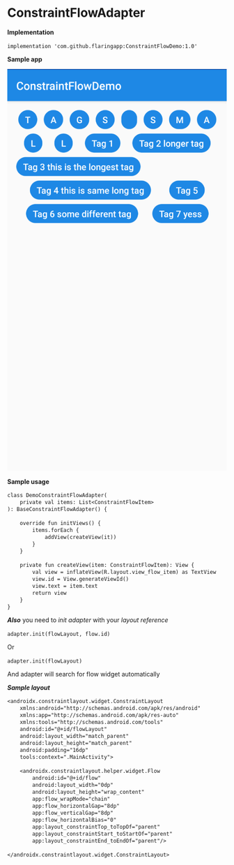# ConstraintFlowAdapter

**Implementation**

`implementation 'com.github.flaringapp:ConstraintFlowDemo:1.0'`

**Sample app**

![Preview](/preview.png)

**Sample usage**

```
class DemoConstraintFlowAdapter(
    private val items: List<ConstraintFlowItem>
): BaseConstraintFlowAdapter() {

    override fun initViews() {
        items.forEach {
            addView(createView(it))
        }
    }

    private fun createView(item: ConstraintFlowItem): View {
        val view = inflateView(R.layout.view_flow_item) as TextView
        view.id = View.generateViewId()
        view.text = item.text
        return view
    }
}
```

***Also*** you need to *init adapter* with your *layout reference*

`adapter.init(flowLayout, flow.id)`

Or

`adapter.init(flowLayout)` 

And adapter will search for flow widget automatically

***Sample layout***

```
<androidx.constraintlayout.widget.ConstraintLayout 
    xmlns:android="http://schemas.android.com/apk/res/android"
    xmlns:app="http://schemas.android.com/apk/res-auto"
    xmlns:tools="http://schemas.android.com/tools"
    android:id="@+id/flowLayout"
    android:layout_width="match_parent"
    android:layout_height="match_parent"
    android:padding="16dp"
    tools:context=".MainActivity">

    <androidx.constraintlayout.helper.widget.Flow
        android:id="@+id/flow"
        android:layout_width="0dp"
        android:layout_height="wrap_content"
        app:flow_wrapMode="chain"
        app:flow_horizontalGap="8dp"
        app:flow_verticalGap="8dp"
        app:flow_horizontalBias="0"
        app:layout_constraintTop_toTopOf="parent"
        app:layout_constraintStart_toStartOf="parent"
        app:layout_constraintEnd_toEndOf="parent"/>

</androidx.constraintlayout.widget.ConstraintLayout>
```
